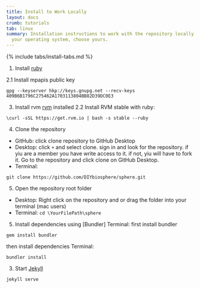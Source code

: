```yaml
---
title: Install to Work Locally
layout: docs
crumb: tutorials
tab: linux
summary: Installation instructions to work with the repository locally according to
  your operating system, choose yours.
---
```


{% include tabs/install-tabs.md %}

1. Install [ruby](https://www.ruby-lang.org/en/documentation/installation/)

  2.1 Install mpapis public key
  ```
  gpg --keyserver hkp://keys.gnupg.net --recv-keys 409B6B1796C275462A1703113804BB82D39DC0E3
  ```


3. Install rvm
[rvm](https://rvm.io/rvm/install) installed
  2.2 Install RVM stable with ruby:
  ```
  \curl -sSL https://get.rvm.io | bash -s stable --ruby
```

4. Clone the repository
  - GitHub: click clone repository to GitHub Desktop
  - Desktop: click `+` and select clone. sign in and look for the repository. if yiu are a member you have write access to it. if not, yiu will have to fork it.
Go to the repository and click clone on GitHub Desktop.
  - Terminal:
```
git clone https://github.com/DIYbiosphere/sphere.git
```

5. Open the repository root folder
 - Desktop: Right click on the repository and
or drag the folder into your terminal (mac users)
 - Terminal:
``` cd \YourFilePath\sphere ```


5. Install dependencies using [Bundler]
Terminal: first install bundler
```
gem install bundler
```
then install dependencies
Terminal:
  ```
  bundler install
  ```


3. Start [Jekyll](https://jekyllrb.com/)
```
jekyll serve
```
